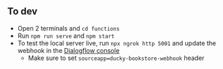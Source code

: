 ## To dev

- Open 2 terminals and `cd functions`
- Run `npm run serve` and `npm start`
- To test the local server live, run `npx ngrok http 5001` and update the webhook in the [Dialogflow console](https://dialogflow.cloud.google.com/#/agent/ducky-bookstore-dhrl/fulfillment)
  - Make sure to set `sourceapp=ducky-bookstore-webhook` header
